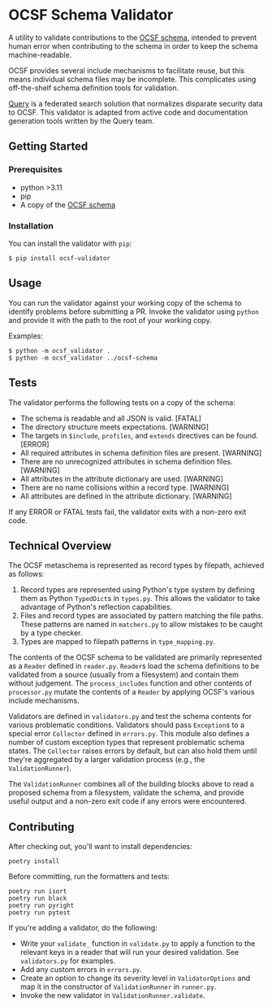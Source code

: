 # OCSF Schema Validator

A utility to validate contributions to the [OCSF
schema](https://github.com/ocsf/ocsf-schema), intended to prevent human error
when contributing to the schema in order to keep the schema machine-readable.

OCSF provides several include mechanisms to facilitate reuse, but this means
individual schema files may be incomplete. This complicates using off-the-shelf
schema definition tools for validation.

[Query](https://www.query.ai) is a federated search solution that normalizes
disparate security data to OCSF. This validator is adapted from active code and
documentation generation tools written by the Query team.

## Getting Started

### Prerequisites

 - python >3.11
 - pip
 - A copy of the [OCSF schema](https://github.com/ocsf/ocsf-schema)

### Installation

You can install the validator with `pip`:

```
$ pip install ocsf-validator
```

## Usage

You can run the validator against your working copy of the schema to identify problems before submitting a PR. Invoke the validator using `python` and provide it with the path to the root of your working copy.

Examples:
```
$ python -m ocsf_validator .
$ python -m ocsf_validator ../ocsf-schema
```


## Tests

The validator performs the following tests on a copy of the schema:

 - The schema is readable and all JSON is valid. [FATAL]
 - The directory structure meets expectations. [WARNING]
 - The targets in `$include`, `profiles`, and `extends` directives can be found. [ERROR]
 - All required attributes in schema definition files are present. [WARNING]
 - There are no unrecognized attributes in schema definition files. [WARNING]
 - All attributes in the attribute dictionary are used. [WARNING]
 - There are no name collisions within a record type. [WARNING]
 - All attributes are defined in the attribute dictionary. [WARNING]

If any ERROR or FATAL tests fail, the validator exits with a non-zero exit code.


## Technical Overview

The OCSF metaschema is represented as record types by filepath, achieved as follows:

 1. Record types are represented using Python's type system by defining them as Python `TypedDict`s in `types.py`. This allows the validator to take advantage of Python's reflection capabilities.
 2. Files and record types are associated by pattern matching the file paths. These patterns are named in `matchers.py` to allow mistakes to be caught by a type checker.
 3. Types are mapped to filepath patterns in `type_mapping.py`.

The contents of the OCSF schema to be validated are primarily represented as a `Reader` defined in `reader.py`. `Reader`s load the schema definitions to be validated from a source (usually from a filesystem) and contain them without judgement. The `process_includes` function and other contents of `processor.py` mutate the contents of a `Reader` by applying OCSF's various include mechanisms.

Validators are defined in `validators.py` and test the schema contents for various problematic conditions. Validators should pass `Exception`s to a special error `Collector` defined in `errors.py`. This module also defines a number of custom exception types that represent problematic schema states. The `Collector` raises errors by default, but can also hold them until they're aggregated by a larger validation process (e.g., the `ValidationRunner`).

The `ValidationRunner` combines all of the building blocks above to read a proposed schema from a filesystem, validate the schema, and provide useful output and a non-zero exit code if any errors were encountered.


## Contributing

After checking out, you'll want to install dependencies:
```
poetry install
```

Before committing, run the formatters and tests:
```
poetry run isort
poetry run black
poetry run pyright
poetry run pytest
```

If you're adding a validator, do the following:
 - Write your `validate_` function in `validate.py` to apply a function to the relevant keys in a reader that will run your desired validation. See `validators.py` for examples.
 - Add any custom errors in `errors.py`.
 - Create an option to change its severity level in `ValidatorOptions` and map it in the constructor of `ValidationRunner` in `runner.py`.
 - Invoke the new validator in `ValidationRunner.validate`.

